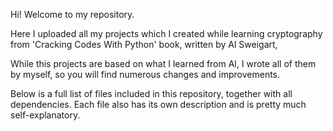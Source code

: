 Hi! Welcome to my repository.

Here I uploaded all my projects which I created while learning cryptography
from 'Cracking Codes With Python' book, written by Al Sweigart,

While this projects are based on what I learned from Al, I wrote all of
them by myself, so you will find numerous changes and improvements.

Below is a full list of files included in this repository, together with
all dependencies. Each file also has its own description and is pretty
much self-explanatory.
